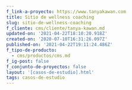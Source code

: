 ```yaml
---
f_link-a-proyecto: https://www.tanyakawan.com
title: Sitio de wellness coaching
slug: sitio-de-wellness-coaching
f_cliente: cms/cliente/tanya-kawan.md
updated-on: '2021-04-22T18:10:20.918Z'
created-on: '2020-07-10T16:31:26.097Z'
published-on: '2021-04-22T19:11:24.486Z'
f_tipo-de-producto:
  - cms/productos/cms.md
f_ig-post: false
f_conjunto-de-proyectos: false
layout: '[casos-de-estudio].html'
tags: casos-de-estudio
---
```



